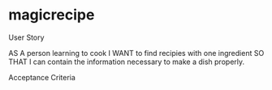 # magicrecipe

User Story

AS A person learning to cook
I WANT to find recipies with one ingredient
SO THAT I can contain the information necessary to make a dish properly.

Acceptance Criteria
